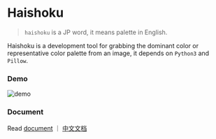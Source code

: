 # Haishoku

> `haishoku` is a JP word, it means palette in English.

Haishoku is a development tool for grabbing the dominant color or representative color palette from an image, it depends on `Python3` and `Pillow`.

### Demo
![demo](http://wx2.sinaimg.cn/large/89243dfbly1ffoekfainzj20dw05k0u7.jpg)

### Document

Read [document](docs/document.md) ｜ [中文文档](docs/document_zh.md)


